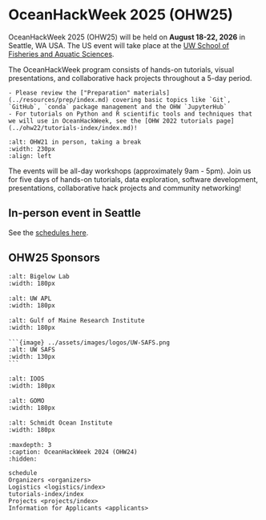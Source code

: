 # OceanHackWeek 2025 (OHW25)

OceanHackWeek 2025 (OHW25) will be held on **August 18-22, 2026** in Seattle, WA USA. The US event will take place at the [UW School of Fisheries and Aquatic Sciences](https://fish.uw.edu/).

The OceanHackWeek program consists of hands-on tutorials, visual presentations, and collaborative hack projects throughout a 5-day period.

```{admonition} Technical preparations and background for OceanHackWeek!
- Please review the ["Preparation" materials](../resources/prep/index.md) covering basic topics like `Git`, `GitHub`, `conda` package management and the OHW `JupyterHub`
- For tutorials on Python and R scientific tools and techniques that we will use in OceanHackWeek, see the [OHW 2022 tutorials page](../ohw22/tutorials-index/index.md)!
```

```{image} ../assets/images/ohw_hacking/ohw21-Bigelow-outing.jpg
:alt: OHW21 in person, taking a break
:width: 230px
:align: left
```

The events will be all-day workshops (approximately 9am - 5pm). Join us for five days of hands-on tutorials, data exploration, software development, presentations, collaborative hack projects and community networking!


## In-person event in Seattle

See the [schedules here](schedule.md).

<!-- ```{admonition} UPDATE THIS INFORMATION TO OHW24 CONTEXT!!
:class: important
- See the [ohw23 index page](../ohw23) as a template to content for this page, though the parts about the hybrid nature don't apply
- Will you list the Australia event here, too?
- Remove the admonition box below if applications for volunteers have closed
``` -->



## OHW25 Sponsors

<div class="row">
  <div class="col-4" style="margin-bottom: 1rem">

  ```{image} ../assets/images/BigelowLabs.png
  :alt: Bigelow Lab
  :width: 180px
  ```

  </div>
  <div class="col-4" style="margin-bottom: 1rem">

  ```{image} ../assets/images/apl_logo_blue.jpg
  :alt: UW APL
  :width: 180px
  ```

  </div>
  <div class="col-4" style="margin-bottom: 1rem">

  ```{image} ../assets/images/logos/GMRI.png
  :alt: Gulf of Maine Research Institute
  :width: 180px
  ```

  </div>
</div>


<div class="row">
    <div class="col-4" style="margin-bottom: 1rem">

    ```{image} ../assets/images/logos/UW-SAFS.png
    :alt: UW SAFS
    :width: 130px
    ```

  </div>

  <div class="col-4" style="margin-bottom: 1rem">

  ```{image} ../assets/images/ioos_logo.jpg
  :alt: IOOS
  :width: 180px
  ```

  </div>
  <div class="col-4" style="margin-bottom: 1rem">

  ```{image} ../assets/images/logos/GOMO_Horizontal_Lockup_Logo_in_Blue.png
  :alt: GOMO
  :width: 180px
  ```

  </div>
  <div class="col-4" style="margin-bottom: 1rem">

  ```{image} ../assets/images/logos/SOI-Logo-fullcolor-brand-V3.jpg
  :alt: Schmidt Ocean Institute
  :width: 180px
  ```

  </div>
</div>



```{toctree}
:maxdepth: 3
:caption: OceanHackWeek 2024 (OHW24)
:hidden:

schedule
Organizers <organizers>
Logistics <logistics/index>
tutorials-index/index
Projects <projects/index>
Information for Applicants <applicants>
```
